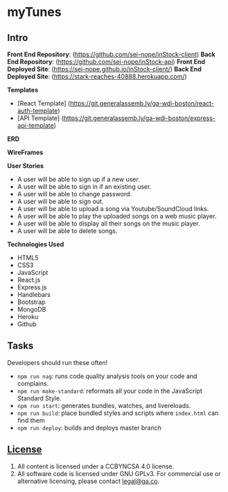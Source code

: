 # myTunes

## **Intro**

**Front End Repository**: (https://github.com/sei-nope/inStock-client)
**Back End Repository**: (https://github.com/sei-nope/inStock-api)
**Front End Deployed Site**: (https://sei-nope.github.io/inStock-client/)
**Back End Deployed Site**: (https://stark-reaches-40888.herokuapp.com/)

**Templates**
- [React Template] (https://git.generalassemb.ly/ga-wdi-boston/react-auth-template)
- [API Template] (https://git.generalassemb.ly/ga-wdi-boston/express-api-template)

**ERD**


**WireFrames**


**User Stories**
- A user will be able to sign up if a new user.
- A user will be able to sign in if an existing user.
- A user will be able to change password.
- A user will be able to sign out.
- A user will be able to upload a song via Youtube/SoundCloud links.
- A user will be able to play the uploaded songs on a web music player.
- A user will be able to display all their songs on the music player.
- A user will be able to delete songs.


**Technologies Used**
- HTML5
- CSS3
- JavaScript
- React.js
- Express.js
- Handlebars
- Bootstrap
- MongoDB
- Heroku
- Github


## Tasks

Developers should run these often!

- `npm run nag`: runs code quality analysis tools on your code and complains.
- `npm run make-standard`: reformats all your code in the JavaScript Standard
  Style.
- `npm run start`: generates bundles, watches, and livereloads.
- `npm run build`: place bundled styles and scripts where `index.html` can find
    them
- `npm run deploy`: builds and deploys master branch

## [License](LICENSE)

1. All content is licensed under a CC­BY­NC­SA 4.0 license.
1. All software code is licensed under GNU GPLv3. For commercial use or
    alternative licensing, please contact legal@ga.co.

